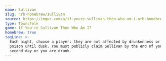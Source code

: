 ```yaml
---
name: Sullivan
slug: nrb-homebrew/sullivan
source: https://imgur.com/a/if-youre-sullivan-then-who-am-i-nrb-homebrew-script-Cc4elqZ
type: Townsfolk
game: If You're Sullivan Then Who Am I?
homebrew: true
tagLine: >-
  Each night, choose a player: they are not affected by drunkenness or
  poison until dusk. You must publicly claim Sullivan by the end of your
  second day or you are drunk.
---
```

